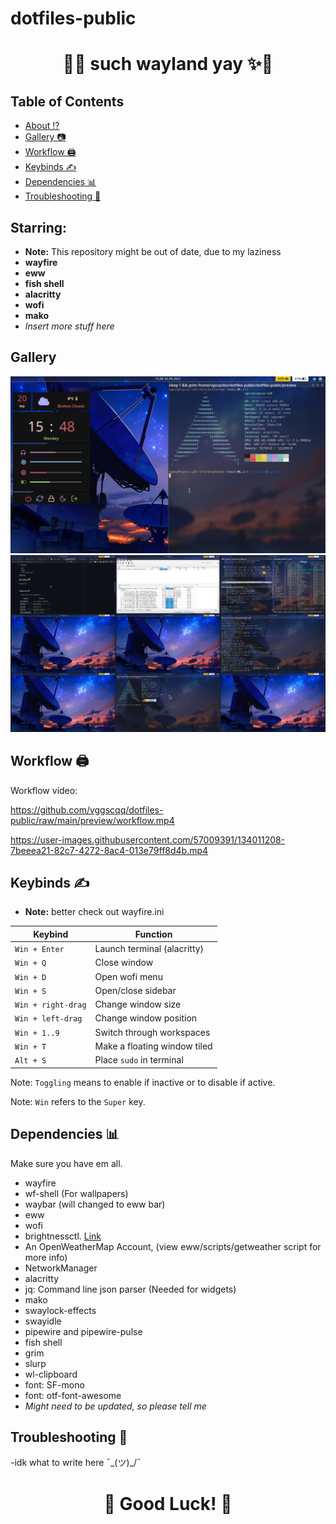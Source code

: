 # dotfiles-public

<h1 align="center">🚀✨ such wayland yay ✨🚀</h1>


## Table of Contents

- [About ⁉️](#about)
- [Gallery 📷](#gal)
- [Workflow 🖨️](#workflow)
- [Keybinds ✍️](#keybinds)
- [Dependencies 📊](#deps)
- [Troubleshooting 🔫](#trouble)

<a id="about"></a>

## Starring:

- **Note:** This repository might be out of date, due to my laziness
- **wayfire**
- **eww**
- **fish shell**
- **alacritty**
- **wofi**
- **mako**
- *Insert more stuff here*


<a id="gal"></a>
## Gallery
<img src='/preview/sidebar.png'>
<img src='/preview/grid.png'>

<a id="workflow"></a>

## Workflow 🖨️
Workflow video:

https://github.com/vggscqq/dotfiles-public/raw/main/preview/workflow.mp4



https://user-images.githubusercontent.com/57009391/134011208-7beeea21-82c7-4272-8ac4-013e79ff8d4b.mp4



<a id="keybinds"></a>
## Keybinds ✍️

- **Note:** better check out wayfire.ini

|        Keybind         |                 Function                 |
| ---------------------- | ---------------------------------------- |
| `Win + Enter`          | Launch terminal (alacritty)              |
| `Win + Q`              | Close window                             |
| `Win + D`              | Open wofi menu                           |
| `Win + S`              | Open/close sidebar                       |
| `Win + right-drag`     | Change window size                       |
| `Win + left-drag`      | Change window position                   |
| `Win + 1..9`           | Switch through workspaces                |
| `Win + T`              | Make a floating window tiled             |
| `Alt + S`              | Place `sudo` in terminal                 |

Note: `Toggling` means to enable if inactive or to disable if active.

Note: `Win` refers to the `Super` key.

<a id="deps"></a>
## Dependencies 📊
Make sure you have em all.

-    wayfire
-    wf-shell (For wallpapers)
-    waybar (will changed to eww bar)
-    eww
-    wofi
-    brightnessctl. [Link](https://github.com/Hummer12007/brightnessctl)
-    An OpenWeatherMap Account, (view eww/scripts/getweather script for more info)
-    NetworkManager
-    alacritty
-    jq: Command line json parser (Needed for widgets)
-    mako
-    swaylock-effects
-    swayidle
-    pipewire and pipewire-pulse
-    fish shell
-    grim
-    slurp
-    wl-clipboard
-    font: SF-mono
-    font: otf-font-awesome
-    *Might need to be updated, so please tell me*

<a id="trouble"></a>
## Troubleshooting 🔫
-idk what to write here ¯\_(ツ)_/¯


<h1 align="center">🌟 Good Luck! 🌟</h1>
